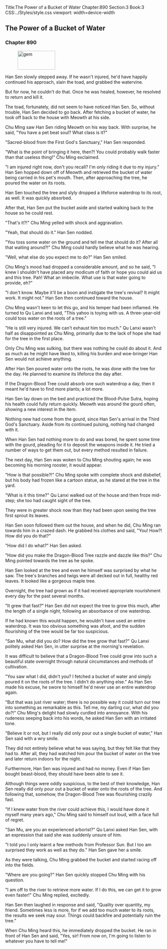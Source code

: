 Title:The Power of a Bucket of Water 
Chapter:890 
Section:3 
Book:3 
CSS:../Styles/style.css 
viewport: width=device-width
  
## The Power of a Bucket of Water
### Chapter 890
  
<figure>
	<img src="../Images/gem.gif" alt="gem" id="gem" width="120" height="60" />
</figure>
  

  
Han Sen slowly stepped away. If he wasn't injured, he'd have happily continued his approach, slain the toad, and grabbed the watervine.

But for now, he couldn't do that. Once he was healed, however, he resolved to return and kill it.

The toad, fortunately, did not seem to have noticed Han Sen. So, without trouble, Han Sen decided to go back. After fetching a bucket of water, he took off back to the house with Meowth at his side.

Chu Ming saw Han Sen riding Meowth on his way back. With surprise, he said, "You have a pet beat soul? What class is it?"

"Sacred-blood from the First God's Sanctuary," Han Sen responded.

"What is the point of bringing it here, then?! You could probably walk faster than that useless thing!" Chu Ming exclaimed.

"I am injured right now, don't you recall? I'm only riding it due to my injury." Han Sen hopped down off of Meowth and retrieved the bucket of water being carried in his pet's mouth. Then, after approaching the tree, he poured the water on its roots.

Han Sen touched the tree and slyly dropped a lifeforce waterdrop to its root, as well. It was quickly absorbed.

After that, Han Sen put the bucket aside and started walking back to the house so he could rest.

"That's it?!" Chu Ming yelled with shock and aggravation.

"Yeah, that should do it." Han Sen nodded.

"You toss some water on the ground and tell me that should do it? After all that waiting around?!" Chu Ming could hardly believe what he was hearing.

"Well, what else do you expect me to do?" Han Sen smiled.

Chu Ming's mood had dropped a considerable amount, and so he said, "I knew I shouldn't have placed any modicum of faith or hope you could aid us and this tree. Pah! What an imbecile. What use is that water going to provide, eh?"

"I don't know. Maybe it'll be a boon and instigate the tree's revival? It might work. It might not." Han Sen then continued toward the house.

Chu Ming wasn't keen to let this go, and his temper had been inflamed. He turned to Qu Lanxi and said, "This yahoo is toying with us. A three-year-old could toss water on the roots of a tree."

"He is still very injured. We can't exhaust him too much." Qu Lanxi wasn't half as disappointed as Chu Ming, primarily due to the lack of hope she had for the tree in the first place.

Only Chu Ming was sulking, but there was nothing he could do about it. And as much as he might have liked to, killing his burden and woe-bringer Han Sen would not achieve anything.

After Han Sen poured water onto the roots, he was done with the tree for the day. He planned to examine its lifeforce the day after.

If the Dragon-Blood Tree could absorb one such waterdrop a day, then it meant he'd have to find more plants; a lot more.

Han Sen lay down on the bed and practiced the Blood-Pulse Sutra, hoping his health could fully return quickly. Meowth was around the gourd often, showing a new interest in the item.

Nothing new had come from the gourd, since Han Sen's arrival in the Third God's Sanctuary. Aside from its continued pulsing, nothing had changed with it.

When Han Sen had nothing more to do and was bored, he spent some time with the gourd, pleading for it to deposit the weapons inside it. He tried a number of ways to get them out, but every method resulted in failure.

The next day, Han Sen was woken to Chu Ming shouting again; he was becoming his morning rooster, it would appear.

"How is that possible?!" Chu Ming spoke with complete shock and disbelief, but his body had frozen like a cartoon statue, as he stared at the tree in the yard.

"What is it this time?" Qu Lanxi walked out of the house and then froze mid-step; she too had caught sight of the tree.

They were in greater shock now than they had been upon seeing the tree first sprout its leaves.

Han Sen soon followed them out the house, and when he did, Chu Ming ran towards him in a crazed dash. He grabbed his clothes and said, "You! How?! How did you do that?"

"How did I do what?" Han Sen asked.

"How did you make the Dragon-Blood Tree razzle and dazzle like this?" Chu Ming pointed towards the tree as he spoke.

Han Sen looked at the tree and even he himself was surprised by what he saw. The tree's branches and twigs were all decked out in full, healthy red leaves. It looked like a gorgeous maple tree.

Overnight, the tree had grown as if it had received appropriate nourishment every day for the past several months.

"It grew that fast?" Han Sen did not expect the tree to grow this much, after the length of a single night, following an absorbance of one waterdrop.

If he had known this would happen, he wouldn't have used an entire waterdrop. It was too obvious something was afoot, and the sudden flourishing of the tree would be far too suspicious.

"San Mu, what did you do? How did the tree grow that fast?" Qu Lanxi politely asked Han Sen, in utter surprise at the morning's revelation.

It was difficult to believe that a Dragon-Blood Tree could grow into such a beautiful state overnight through natural circumstances and methods of cultivation.

"You saw what I did, didn't you? I fetched a bucket of water and simply poured it on the roots of the tree. I didn't do anything else." As Han Sen made his excuse, he swore to himself he'd never use an entire waterdrop again.

"But that was just river water; there is no possible way it could turn our tree into something as remarkable as this. Tell me, my darling cur, what did you do?!" Chu Ming's delight had slowly curdled into annoyance. With his rudeness seeping back into his words, he asked Han Sen with an irritated tone.

"Believe it or not, but I really did only pour out a single bucket of water," Han Sen said with a wry smile.

They did not entirely believe what he was saying, but they felt like that they had to. After all, they had watched him pour the bucket of water on the tree and later return indoors for the night.

Furthermore, Han Sen was injured and had no money. Even if Han Sen bought beast-blood, they should have been able to see it.

Although things were oddly suspicious, to the best of their knowledge, Han Sen really did only pour out a bucket of water onto the roots of the tree. And following that, somehow, the Dragon-Blood Tree was flourishing crazily fast.

"If I knew water from the river could achieve this, I would have done it myself many years ago," Chu Ming said to himself out loud, with a face full of regret.

"San Mu, are you an experienced arborist?" Qu Lanxi asked Han Sen, with an expression that said she was suddenly unsure of him.

"I told you I only learnt a few methods from Professor Sun. But I too am surprised they work as well as they do." Han Sen gave her a smile.

As they were talking, Chu Ming grabbed the bucket and started racing off into the fields.

"Where are you going?" Han Sen quickly stopped Chu Ming with his question.

"I am off to the river to retrieve more water. If I do this, we can get it to grow even faster!" Chu Ming replied, excitedly.

Han Sen then laughed in response and said, "Quality over quantity, my friend. Sometimes less is more, for if we add too much water to its roots, the results we seek may sour. Things could backfire and potentially ruin the tree."

When Chu Ming heard this, he immediately dropped the bucket. He ran in front of Han Sen and said, "Yes, sir! From now on, I'm going to listen to whatever you have to tell me!"